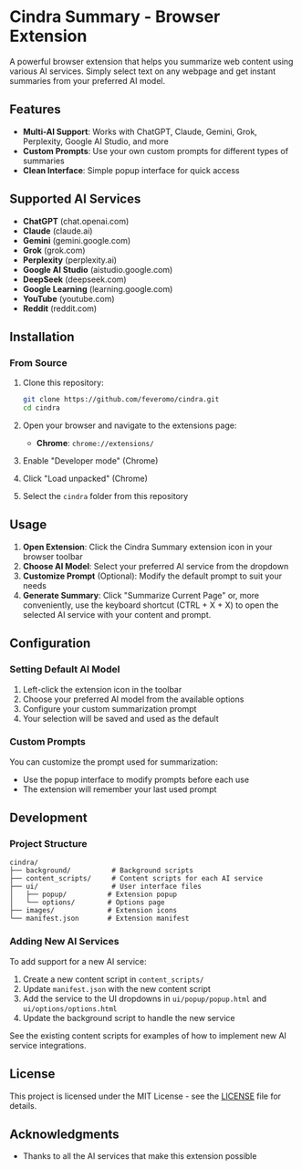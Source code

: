 # Cindra Summary - Browser Extension

A powerful browser extension that helps you summarize web content using various AI services. Simply select text on any webpage and get instant summaries from your preferred AI model.

## Features

- **Multi-AI Support**: Works with ChatGPT, Claude, Gemini, Grok, Perplexity, Google AI Studio, and more
- **Custom Prompts**: Use your own custom prompts for different types of summaries
- **Clean Interface**: Simple popup interface for quick access

## Supported AI Services

- **ChatGPT** (chat.openai.com)
- **Claude** (claude.ai)
- **Gemini** (gemini.google.com)
- **Grok** (grok.com)
- **Perplexity** (perplexity.ai)
- **Google AI Studio** (aistudio.google.com)
- **DeepSeek** (deepseek.com)
- **Google Learning** (learning.google.com)
- **YouTube** (youtube.com)
- **Reddit** (reddit.com)

## Installation

### From Source

1. Clone this repository:
   ```bash
   git clone https://github.com/feveromo/cindra.git
   cd cindra
   ```

2. Open your browser and navigate to the extensions page:
   - **Chrome**: `chrome://extensions/`

3. Enable "Developer mode" (Chrome)

4. Click "Load unpacked" (Chrome)

5. Select the `cindra` folder from this repository

## Usage

1. **Open Extension**: Click the Cindra Summary extension icon in your browser toolbar
2. **Choose AI Model**: Select your preferred AI service from the dropdown
3. **Customize Prompt** (Optional): Modify the default prompt to suit your needs
4. **Generate Summary**: Click "Summarize Current Page" or, more conveniently, use the keyboard shortcut (CTRL + X + X) to open the selected AI service with your content and prompt.

## Configuration

### Setting Default AI Model

1. Left-click the extension icon in the toolbar
2. Choose your preferred AI model from the available options
3. Configure your custom summarization prompt
4. Your selection will be saved and used as the default

### Custom Prompts

You can customize the prompt used for summarization:
- Use the popup interface to modify prompts before each use
- The extension will remember your last used prompt

## Development

### Project Structure

```
cindra/
├── background/          # Background scripts
├── content_scripts/     # Content scripts for each AI service
├── ui/                  # User interface files
│   ├── popup/          # Extension popup
│   └── options/        # Options page
├── images/             # Extension icons
└── manifest.json       # Extension manifest
```

### Adding New AI Services

To add support for a new AI service:

1. Create a new content script in `content_scripts/`
2. Update `manifest.json` with the new content script
3. Add the service to the UI dropdowns in `ui/popup/popup.html` and `ui/options/options.html`
4. Update the background script to handle the new service

See the existing content scripts for examples of how to implement new AI service integrations.

## License

This project is licensed under the MIT License - see the [LICENSE](LICENSE) file for details.

## Acknowledgments

- Thanks to all the AI services that make this extension possible
